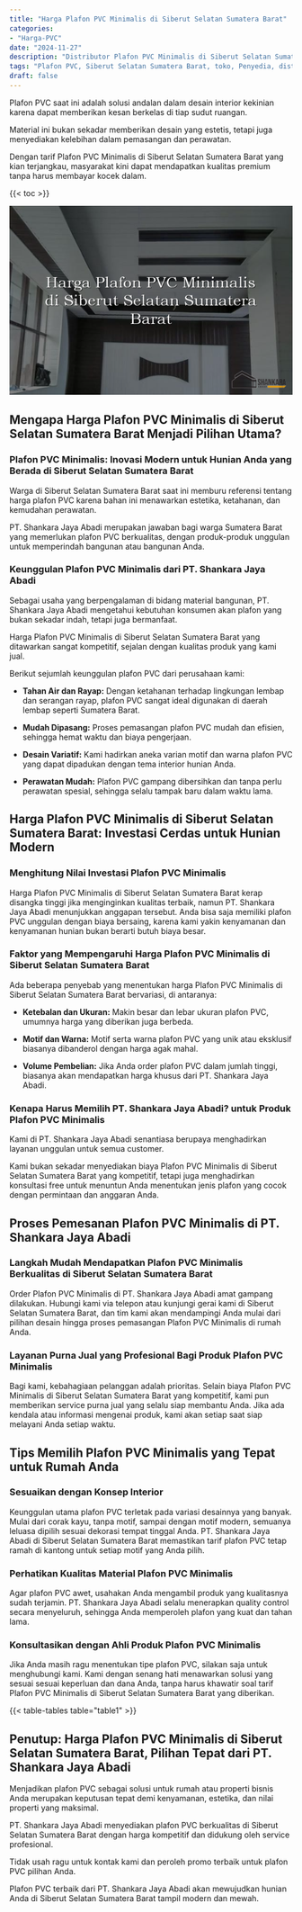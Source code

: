 ```yaml
---
title: "Harga Plafon PVC Minimalis di Siberut Selatan Sumatera Barat"
categories: 
- "Harga-PVC"
date: "2024-11-27"
description: "Distributor Plafon PVC Minimalis di Siberut Selatan Sumatera Barat bagi hunian, office, dan gerai. Produk berkualitas, beragam motif, variasi warna elegan, dengan servis penempatan dikerjakan oleh tim berpengalaman serta kepastian resmi!|Servis penjualan Plafon PVC Minimalis di Siberut Selatan Sumatera Barat bagi kebutuhan tempat tinggal, office, atau ritel, dengan panel berkualitas dan pemasangan oleh tenaga ahli profesional serta jaminan resmi.|Solusi Plafon PVC Minimalis di Siberut Selatan Sumatera Barat yang andal bagi rumah, kantor, serta gerai, bersama produk terbaik dan instalasi oleh teknisi berpengalaman serta jaminan resmi.|Distribusi Plafon PVC Minimalis di Siberut Selatan Sumatera Barat bagi hunian, perkantoran, dan ritel, beserta material unggulan dan pemasangan oleh tenaga ahli berpengalaman, disertai beserta jaminan resmi.}"
tags: "Plafon PVC, Siberut Selatan Sumatera Barat, toko, Penyedia, distributor"
draft: false
---
```


Plafon PVC saat ini adalah solusi andalan dalam desain interior kekinian karena dapat memberikan kesan berkelas di tiap sudut ruangan.

Material ini bukan sekadar memberikan desain yang estetis, tetapi juga menyediakan kelebihan dalam pemasangan dan perawatan.

Dengan tarif Plafon PVC Minimalis di Siberut Selatan Sumatera Barat yang kian terjangkau, masyarakat kini dapat mendapatkan kualitas premium tanpa harus membayar kocek dalam.

{{< toc >}}

![Harga Plafon PVC Minimalis di Siberut Selatan Sumatera Barat](/images/Harga-PVC/Harga-Plafon-PVC-Minimalis-di-Siberut-Selatan-Sumatera-Barat.png)


## Mengapa Harga Plafon PVC Minimalis di Siberut Selatan Sumatera Barat Menjadi Pilihan Utama?

### Plafon PVC Minimalis: Inovasi Modern untuk Hunian Anda yang Berada di Siberut Selatan Sumatera Barat

Warga di Siberut Selatan Sumatera Barat saat ini memburu referensi tentang harga plafon PVC karena bahan ini menawarkan estetika, ketahanan, dan kemudahan perawatan.

PT. Shankara Jaya Abadi merupakan jawaban bagi warga Sumatera Barat yang memerlukan plafon PVC berkualitas, dengan produk-produk unggulan untuk memperindah bangunan atau bangunan Anda.

### Keunggulan Plafon PVC Minimalis dari PT. Shankara Jaya Abadi

Sebagai usaha yang berpengalaman di bidang material bangunan, PT. Shankara Jaya Abadi mengetahui kebutuhan konsumen akan plafon yang bukan sekadar indah, tetapi juga bermanfaat.

Harga Plafon PVC Minimalis di Siberut Selatan Sumatera Barat yang ditawarkan sangat kompetitif, sejalan dengan kualitas produk yang kami jual.

Berikut sejumlah keunggulan plafon PVC dari perusahaan kami:

- **Tahan Air dan Rayap:** Dengan ketahanan terhadap lingkungan lembap dan serangan rayap, plafon PVC sangat ideal digunakan di daerah lembap seperti Sumatera Barat.

- **Mudah Dipasang:** Proses pemasangan plafon PVC mudah dan efisien, sehingga hemat waktu dan biaya pengerjaan.

- **Desain Variatif:** Kami hadirkan aneka varian motif dan warna plafon PVC yang dapat dipadukan dengan tema interior hunian Anda.

- **Perawatan Mudah:** Plafon PVC gampang dibersihkan dan tanpa perlu perawatan spesial, sehingga selalu tampak baru dalam waktu lama.

## Harga Plafon PVC Minimalis di Siberut Selatan Sumatera Barat: Investasi Cerdas untuk Hunian Modern

### Menghitung Nilai Investasi Plafon PVC Minimalis

Harga Plafon PVC Minimalis di Siberut Selatan Sumatera Barat kerap disangka tinggi jika menginginkan kualitas terbaik, namun PT. Shankara Jaya Abadi menunjukkan anggapan tersebut. Anda bisa saja memiliki plafon PVC unggulan dengan biaya bersaing, karena kami yakin kenyamanan dan kenyamanan hunian bukan berarti butuh biaya besar.

### Faktor yang Mempengaruhi Harga Plafon PVC Minimalis di Siberut Selatan Sumatera Barat

Ada beberapa penyebab yang menentukan harga Plafon PVC Minimalis di Siberut Selatan Sumatera Barat bervariasi, di antaranya:

- **Ketebalan dan Ukuran:** Makin besar dan lebar ukuran plafon PVC, umumnya harga yang diberikan juga berbeda.

- **Motif dan Warna:** Motif serta warna plafon PVC yang unik atau eksklusif biasanya dibanderol dengan harga agak mahal.

- **Volume Pembelian:** Jika Anda order plafon PVC dalam jumlah tinggi, biasanya akan mendapatkan harga khusus dari PT. Shankara Jaya Abadi.

### Kenapa Harus Memilih PT. Shankara Jaya Abadi? untuk Produk Plafon PVC Minimalis

Kami di PT. Shankara Jaya Abadi senantiasa berupaya menghadirkan layanan unggulan untuk semua customer.

Kami bukan sekadar menyediakan biaya Plafon PVC Minimalis di Siberut Selatan Sumatera Barat yang kompetitif, tetapi juga menghadirkan konsultasi free untuk menuntun Anda menentukan jenis plafon yang cocok dengan permintaan dan anggaran Anda.

## Proses Pemesanan Plafon PVC Minimalis di PT. Shankara Jaya Abadi

### Langkah Mudah Mendapatkan Plafon PVC Minimalis Berkualitas di Siberut Selatan Sumatera Barat

Order Plafon PVC Minimalis di PT. Shankara Jaya Abadi amat gampang dilakukan. Hubungi kami via telepon atau kunjungi gerai kami di Siberut Selatan Sumatera Barat, dan tim kami akan mendampingi Anda mulai dari pilihan desain hingga proses pemasangan Plafon PVC Minimalis di rumah Anda.

### Layanan Purna Jual yang Profesional Bagi Produk Plafon PVC Minimalis

Bagi kami, kebahagiaan pelanggan adalah prioritas. Selain biaya Plafon PVC Minimalis di Siberut Selatan Sumatera Barat yang kompetitif, kami pun memberikan service purna jual yang selalu siap membantu Anda. Jika ada kendala atau informasi mengenai produk, kami akan setiap saat siap melayani Anda setiap waktu.

## Tips Memilih Plafon PVC Minimalis yang Tepat untuk Rumah Anda

### Sesuaikan dengan Konsep Interior

Keunggulan utama plafon PVC terletak pada variasi desainnya yang banyak. Mulai dari corak kayu, tanpa motif, sampai dengan motif modern, semuanya leluasa dipilih sesuai dekorasi tempat tinggal Anda. PT. Shankara Jaya Abadi di Siberut Selatan Sumatera Barat memastikan tarif plafon PVC tetap ramah di kantong untuk setiap motif yang Anda pilih.

### Perhatikan Kualitas Material Plafon PVC Minimalis

Agar plafon PVC awet, usahakan Anda mengambil produk yang kualitasnya sudah terjamin. PT. Shankara Jaya Abadi selalu menerapkan quality control secara menyeluruh, sehingga Anda memperoleh plafon yang kuat dan tahan lama.

### Konsultasikan dengan Ahli Produk Plafon PVC Minimalis

Jika Anda masih ragu menentukan tipe plafon PVC, silakan saja untuk menghubungi kami. Kami dengan senang hati menawarkan solusi yang sesuai sesuai keperluan dan dana Anda, tanpa harus khawatir soal tarif Plafon PVC Minimalis di Siberut Selatan Sumatera Barat yang diberikan.

{{< table-tables table="table1" >}}

## Penutup: Harga Plafon PVC Minimalis di Siberut Selatan Sumatera Barat, Pilihan Tepat dari PT. Shankara Jaya Abadi

Menjadikan plafon PVC sebagai solusi untuk rumah atau properti bisnis Anda merupakan keputusan tepat demi kenyamanan, estetika, dan nilai properti yang maksimal.

PT. Shankara Jaya Abadi menyediakan plafon PVC berkualitas di Siberut Selatan Sumatera Barat dengan harga kompetitif dan didukung oleh service profesional.

Tidak usah ragu untuk kontak kami dan peroleh promo terbaik untuk plafon PVC pilihan Anda.

Plafon PVC terbaik dari PT. Shankara Jaya Abadi akan mewujudkan hunian Anda di Siberut Selatan Sumatera Barat tampil modern dan mewah.